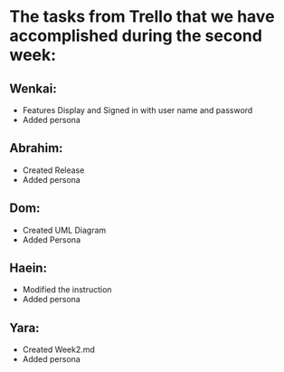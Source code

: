 # The tasks from Trello that we have accomplished during the second week:

## Wenkai:
- Features Display and Signed in with user name and password
- Added persona

## Abrahim:
- Created Release
- Added persona

## Dom:
- Created UML Diagram
- Added Persona

## Haein: 
- Modified the instruction
- Added persona

## Yara:
- Created Week2.md
- Added persona


